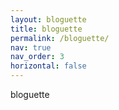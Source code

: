 ```yaml
---
layout: bloguette
title: bloguette
permalink: /bloguette/
nav: true
nav_order: 3
horizontal: false
---
```


bloguette
